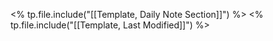 <% tp.file.include("[[Template, Daily Note Section]]") %>
<% tp.file.include("[[Template, Last Modified]]") %>